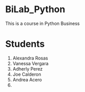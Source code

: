 # BiLab_Python
This is a course in Python Business

# Students
1. Alexandra Rosas
2. Vanessa Vergara
3. Adherly Perez
4. Joe Calderon
5. Andrea Acero
6. 

